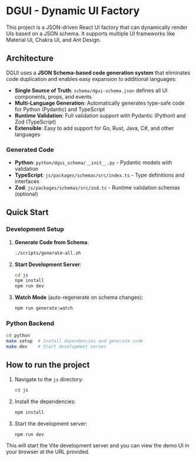 # DGUI - Dynamic UI Factory

This project is a JSON-driven React UI factory that can dynamically render UIs based on a JSON schema. It supports multiple UI frameworks like Material UI, Chakra UI, and Ant Design.

## Architecture

DGUI uses a **JSON Schema-based code generation system** that eliminates code duplication and enables easy expansion to additional languages:

- **Single Source of Truth**: `schema/dgui-schema.json` defines all UI components, props, and events
- **Multi-Language Generation**: Automatically generates type-safe code for Python (Pydantic) and TypeScript
- **Runtime Validation**: Full validation support with Pydantic (Python) and Zod (TypeScript)
- **Extensible**: Easy to add support for Go, Rust, Java, C#, and other languages

### Generated Code

- **Python**: `python/dgui_schema/__init__.py` - Pydantic models with validation
- **TypeScript**: `js/packages/schemas/src/index.ts` - Type definitions and interfaces
- **Zod**: `js/packages/schemas/src/zod.ts` - Runtime validation schemas (optional)

## Quick Start

### Development Setup

1. **Generate Code from Schema**:
   ```bash
   ./scripts/generate-all.sh
   ```

2. **Start Development Server**:
   ```bash
   cd js
   npm install
   npm run dev
   ```

3. **Watch Mode** (auto-regenerate on schema changes):
   ```bash
   npm run generate:watch
   ```

### Python Backend

```bash
cd python
make setup  # Install dependencies and generate code
make dev    # Start development server
```

## How to run the project

1.  Navigate to the `js` directory:
    ```bash
    cd js
    ```
2.  Install the dependencies:
    ```bash
    npm install
    ```
3.  Start the development server:
    ```bash
    npm run dev
    ```

This will start the Vite development server and you can view the demo UI in your browser at the URL provided.
